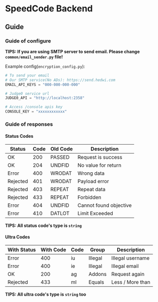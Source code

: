 # SpeedCode Backend

## Guide

### Guide of configure

**TIPS: If you are using SMTP server to send email. Please change `common/email_sender.py` file!**

Example config(`encryption_config.py`):
```python
# To send your email
# Our SMTP service(No ADs): https://send.hedwi.com
EMAIL_API_KEYS = "000-000-000-000"

# Judge0 service url
JUDGE0_API = "http://localhost:2358"

# Access /console apis key
CONSOLE_KEY = "xxxxxxxxxxxx"
```

### Guide of responses

#### Status Codes

| Status   | Code      | Old Code  | Description            |
|----------|-----------|-----------|------------------------|
| OK       | 200       | PASSED    | Request is success     |
| OK       | 204       | UNDFID    | No value for return    |
| Error    | 400       | WRODAT    | Wrong data             |
| Rejected | 401       | WRODAT    | Payload error          |
| Rejected | 403       | REPEAT    | Repeat data            |
| Rejected | 433       | REPEAT    | Forbidden              |
| Error    | 404       | UNDFID    | Cannot found objective |
| Error    | 410       | DATLOT    | Limit Exceeded         |

**TIPS: All status code's type is `string`**

#### Ultra Codes

| With Status   | With Code      | Code  | Group    | Description            |
|---------------|----------------|-------|----------|------------------------|
| Error         | 400            | iu    | Illegal  | Illegal username       |
| Error         | 400            | ie    | Illegal  | Illegal email          |
| OK            | 200            | ag    | Addons   | Request again          |
| Rejected      | 433            | ml    | Equals   | Less / More than       |

**TIPS: All ultra code's type is `string` too**
